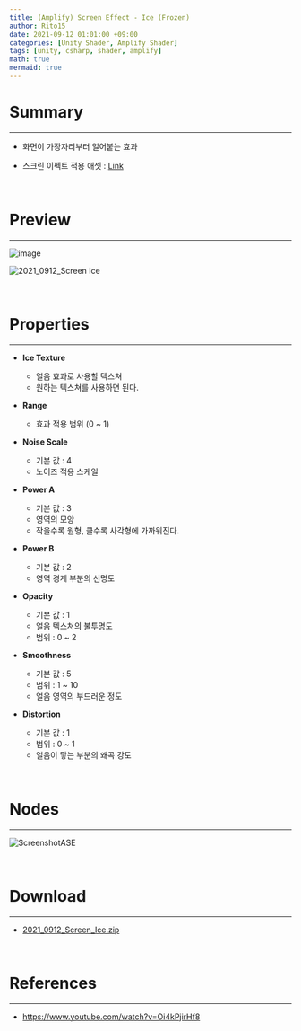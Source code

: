 ```yaml
---
title: (Amplify) Screen Effect - Ice (Frozen)
author: Rito15
date: 2021-09-12 01:01:00 +09:00
categories: [Unity Shader, Amplify Shader]
tags: [unity, csharp, shader, amplify]
math: true
mermaid: true
---
```


# Summary
---
- 화면이 가장자리부터 얼어붙는 효과

- 스크린 이펙트 적용 애셋 : [Link](https://rito15.github.io/posts/unity-screen-effect-controller/)

<br>



# Preview
---

![image](https://user-images.githubusercontent.com/42164422/132953627-284901f4-8daa-4a60-a150-7f64127d573c.png)

![2021_0912_Screen Ice](https://user-images.githubusercontent.com/42164422/132953631-43ea5fda-faeb-4337-bf8c-6dd85f9a29d5.gif)

<br>



# Properties
---

- **Ice Texture**
  - 얼음 효과로 사용할 텍스쳐
  - 원하는 텍스쳐를 사용하면 된다.

- **Range**
  - 효과 적용 범위 (0 ~ 1)

- **Noise Scale**
  - 기본 값 : 4
  - 노이즈 적용 스케일

- **Power A**
  - 기본 값 : 3
  - 영역의 모양
  - 작을수록 원형, 클수록 사각형에 가까워진다.

- **Power B**
  - 기본 값 : 2
  - 영역 경계 부분의 선명도

- **Opacity**
  - 기본 값 : 1
  - 얼음 텍스쳐의 불투명도
  - 범위 : 0 ~ 2

- **Smoothness**
  - 기본 값 : 5
  - 범위 : 1 ~ 10
  - 얼음 영역의 부드러운 정도

- **Distortion**
  - 기본 값 : 1
  - 범위 : 0 ~ 1
  - 얼음이 닿는 부분의 왜곡 강도

<br>



# Nodes
---

![ScreenshotASE](https://user-images.githubusercontent.com/42164422/132954197-c6e9d839-63ff-49be-a520-1af6eeee6a42.png)

<br>



# Download
---
- [2021_0912_Screen_Ice.zip](https://github.com/rito15/Images/files/7148132/2021_0912_Screen_Ice.zip)

<br>


# References
---
- <https://www.youtube.com/watch?v=Oi4kPjirHf8>


